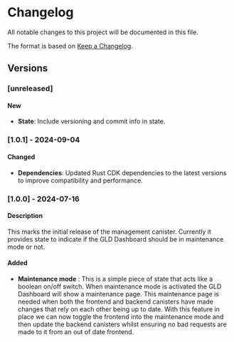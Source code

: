 # Changelog
All notable changes to this project will be documented in this file.

The format is based on [Keep a Changelog](https://keepachangelog.com/en/1.0.0/).

## Versions

### [unreleased]

#### New

- **State**: Include versioning and commit info in state.

### [1.0.1] - 2024-09-04

#### Changed

- **Dependencies**: Updated Rust CDK dependencies to the latest versions to improve compatibility and performance.

### [1.0.0] - 2024-07-16

#### Description

This marks the initial release of the management canister. Currently it provides state to indicate if the GLD Dashboard should be in maintenance mode or not. 

#### Added

- **Maintenance mode** : This is a simple piece of state that acts like a boolean on/off switch. When maintenance mode is activated the GLD Dashboard will show a maintenance page. This maintenance page is needed when both the frontend and backend canisters have made changes that rely on each other being up to date. With this feature in place we can now toggle the frontend into the maintenance mode and then update the backend canisters whilst ensuring no bad requests are made to it from an out of date frontend.

